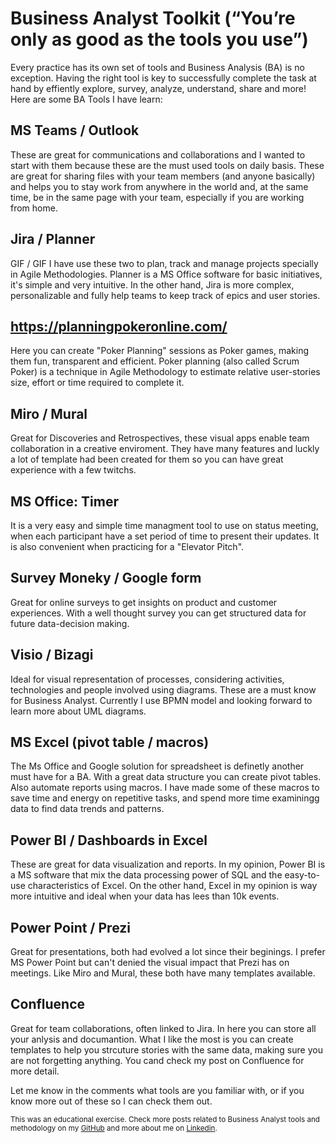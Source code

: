 # Business Analyst Toolkit (“You’re only as good as the tools you use”)
Every practice has its own set of tools and Business Analysis (BA) is no exception. Having the right tool is key to successfully complete the task at hand by effiently explore, survey, analyze, understand, share and more! Here are some BA Tools I have learn:

## MS Teams / Outlook
These are great for communications and collaborations and I wanted to start with them because these are the must used tools on daily basis. These are great for sharing files with your team members (and anyone basically) and helps you to stay work from anywhere in the world and, at the same time, be in the same page with your team, especially if you are working from home. 

## Jira / Planner
GIF / GIF
I have use these two to plan, track and manage projects specially in Agile Methodologies. Planner is a MS Office software for basic initiatives, it's simple and very intuitive. In the other hand, Jira is more complex, personalizable and fully help teams to keep track of epics and user stories.

## https://planningpokeronline.com/
Here you can create "Poker Planning" sessions as Poker games, making them fun, transparent and efficient. Poker planning (also called Scrum Poker) is a technique in Agile Methodology to estimate relative user-stories size, effort or time required to complete it. 

## Miro / Mural
Great for Discoveries and Retrospectives, these visual apps enable team collaboration in a creative enviroment. They have many features and luckly a lot of template had been created for them so you can have great experience with a few twitchs.

## MS Office: Timer
It is a very easy and simple time managment tool to use on status meeting, when each participant have a set period of time to present their updates. It is also convenient when practicing for a "Elevator Pitch".

## Survey Moneky / Google form
Great for online surveys to get insights on product and customer experiences. With a well thought survey you can get structured data for future data-decision making. 

## Visio / Bizagi
Ideal for visual representation of processes, considering activities, technologies and people involved using diagrams. These are a must know for Business Analyst. Currently I use BPMN model and looking forward to learn more about UML diagrams. 

## MS Excel (pivot table / macros)
The Ms Office and Google solution for spreadsheet is definetly another must have for a BA. With a great data structure you can create pivot tables. Also automate reports using macros. I have made some of these macros to save time and energy on repetitive tasks, and spend more time examiningg data to find data trends and patterns. 

## Power BI / Dashboards in Excel
These are great for data visualization and reports. In my opinion, Power BI is a MS software that mix the data processing power of SQL and the easy-to-use characteristics of Excel. On the other hand, Excel in my opinion is way more intuitive and ideal when your data has lees than 10k events.

## Power Point / Prezi
Great for presentations, both had evolved a lot since their beginings. I prefer MS Power Point but can't denied the visual impact that Prezi has on meetings. Like Miro and Mural, these both have many templates available.

## Confluence
Great for team collaborations, often linked to Jira. In here you can store all your anlysis and documantion. What I like the most is you can create templates to help you strcuture stories with the same data, making sure you are not forgetting anything. You cand check my post on Confluence for more detail.

Let me know in the comments what tools are you familiar with, or if you know more out of these so I can check them out.

<sub>This was an educational exercise. Check more posts related to Business Analyst tools and methodology on my [GitHub](https://github.com/robspuerta) and more about me on [Linkedin](https://www.linkedin.com/in/robin-puerta/).</sub>
